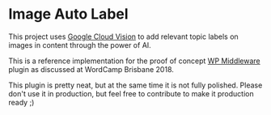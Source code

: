 # Image Auto Label

This project uses [Google Cloud Vision](href="https://cloud.google.com/vision/") to add relevant topic labels on images in content through the power of AI.

This is a reference implementation for the proof of concept [WP Middleware](https://github.com/rheinardkorf/wp-middleware) plugin as discussed at WordCamp Brisbane 2018.

This plugin is pretty neat, but at the same time it is not fully polished. Please don't use it in production, but feel free to contribute to make it production ready ;)